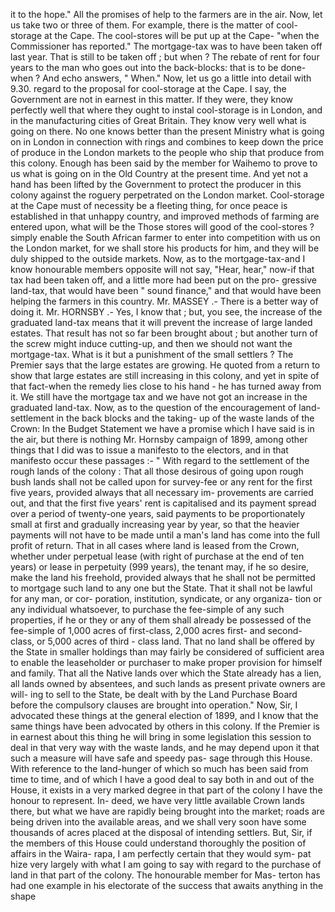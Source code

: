 it to the hope." All the promises of help to the farmers are in the air. Now, let us take two or three of them. For example, there is the matter of cool-storage at the Cape. The cool-stores will be put up at the Cape- "when the Commissioner has reported." The mortgage-tax was to have been taken off last year. That is still to be taken off ; but when ? The rebate of rent for four years to the man who goes out into the back-blocks: that is to be done-when ? And echo answers, " When." Now, let us go a little into detail with 9.30. regard to the proposal for cool-storage at the Cape. I say, the Government are not in earnest in this matter. If they were, they know perfectly well that where they ought to instal cool-storage is in London, and in the manufacturing cities of Great Britain. They know very well what is going on there. No one knows better than the present Ministry what is going on in London in connection with rings and combines to keep down the price of produce in the London markets to the people who ship that produce from this colony. Enough has been said by the member for Waihemo to prove to us what is going on in the Old Country at the present time. And yet not a hand has been lifted by the Government to protect the producer in this colony against the roguery perpetrated on the London market. Cool-storage at the Cape must of necessity be a fleeting thing, for once peace is established in that unhappy country, and improved methods of farming are entered upon, what will be the Those stores will good of the cool-stores ? simply enable the South African farmer to enter into competition with us on the London market, for we shall store his products for him, and they will be duly shipped to the outside markets. Now, as to the mortgage-tax-and I know honourable members opposite will not say, "Hear, hear," now-if that tax had been taken off, and a little more had been put on the pro- gressive land-tax, that would have been " sound finance," and that would have been helping the farmers in this country. Mr. MASSEY .- There is a better way of doing it. Mr. HORNSBY .- Yes, I know that ; but, you see, the increase of the graduated land-tax means that it will prevent the increase of large landed estates. That result has not so far been brought about ; but another turn of the screw might induce cutting-up, and then we should not want the mortgage-tax. What is it but a punishment of the small settlers ? The Premier says that the large estates are growing. He quoted from a return to show that large estates are still increasing in this colony, and yet in spite of that fact-when the remedy lies close to his hand - he has turned away from it. We still have the mortgage tax and we have not got an increase in the graduated land-tax. Now, as to the question of the encouragement of land- settlement in the back blocks and the taking- up of the waste lands of the Crown: In the Budget Statement we have a promise which I have said is in the air, but there is nothing Mr. Hornsby campaign of 1899, among other things that I did was to issue a manifesto to the electors, and in that manifesto occur these passages :- " With regard to the settlement of the rough lands of the colony : That all those desirous of going upon rough bush lands shall not be called upon for survey-fee or any rent for the first five years, provided always that all necessary im- provements are carried out, and that the first five years' rent is capitalised and its payment spread over a period of twenty-one years, said payments to be proportionately small at first and gradually increasing year by year, so that the heavier payments will not have to be made until a man's land has come into the full profit of return. That in all cases where land is leased from the Crown, whether under perpetual lease (with right of purchase at the end of ten years) or lease in perpetuity (999 years), the tenant may, if he so desire, make the land his freehold, provided always that he shall not be permitted to mortgage such land to any one but the State. That it shall not be lawful for any man, or cor- poration, institution, syndicate, or any organiza- tion or any individual whatsoever, to purchase the fee-simple of any such properties, if he or they or any of them shall already be possessed of the fee-simple of 1,000 acres of first-class, 2,000 acres first- and second-class, or 5,000 acres of third - class land. That no land shall be offered by the State in smaller holdings than may fairly be considered of sufficient area to enable the leaseholder or purchaser to make proper provision for himself and family. That all the Native lands over which the State already has a lien, all lands owned by absentees, and such lands as present private owners are will- ing to sell to the State, be dealt with by the Land Purchase Board before the compulsory clauses are brought into operation." Now, Sir, I advocated these things at the general election of 1899, and I know that the same things have been advocated by others in this colony. If the Premier is in earnest about this thing he will bring in some legislation this session to deal in that very way with the waste lands, and he may depend upon it that such a measure will have safe and speedy pas- sage through this House. With reference to the land-hunger of which so much has been said from time to time, and of which I have a good deal to say both in and out of the House, it exists in a very marked degree in that part of the colony I have the honour to represent. In- deed, we have very little available Crown lands there, but what we have are rapidly being brought into the market; roads are being driven into the available areas, and we shall very soon have some thousands of acres placed at the disposal of intending settlers. But, Sir, if the members of this House could understand thoroughly the position of affairs in the Waira- rapa, I am perfectly certain that they would sym- pat hize very largely with what I am going to say with regard to the purchase of land in that part of the colony. The honourable member for Mas- terton has had one example in his electorate of the success that awaits anything in the shape 